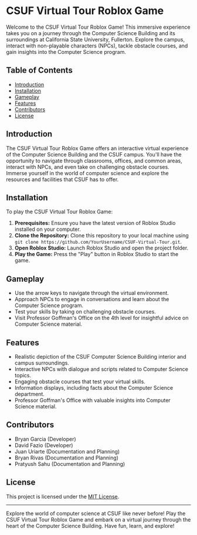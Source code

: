 # CSUF Virtual Tour Roblox Game

Welcome to the CSUF Virtual Tour Roblox Game! This immersive experience takes you on a journey through the Computer Science Building and its surroundings at California State University,
Fullerton. Explore the campus, interact with non-playable characters (NPCs), tackle obstacle courses, and gain insights into the Computer Science program.

## Table of Contents

- [Introduction](#introduction)
- [Installation](#installation)
- [Gameplay](#gameplay)
- [Features](#features)
- [Contributors](#contributors)
- [License](#license)

## Introduction

The CSUF Virtual Tour Roblox Game offers an interactive virtual experience of the Computer Science Building and the CSUF campus. You'll have the opportunity to navigate 
through classrooms, offices, and common areas, interact with NPCs, and even take on challenging obstacle courses. Immerse yourself in the world of computer science and 
explore the resources and facilities that CSUF has to offer.

## Installation

To play the CSUF Virtual Tour Roblox Game:

1. **Prerequisites:** Ensure you have the latest version of Roblox Studio installed on your computer.
2. **Clone the Repository:** Clone this repository to your local machine using `git clone https://github.com/YourUsername/CSUF-Virtual-Tour.git`.
3. **Open Roblox Studio:** Launch Roblox Studio and open the project folder.
4. **Play the Game:** Press the "Play" button in Roblox Studio to start the game.

## Gameplay

- Use the arrow keys to navigate through the virtual environment.
- Approach NPCs to engage in conversations and learn about the Computer Science program.
- Test your skills by taking on challenging obstacle courses.
- Visit Professor Goffman's Office on the 4th level for insightful advice on Computer Science material.

## Features

- Realistic depiction of the CSUF Computer Science Building interior and campus surroundings.
- Interactive NPCs with dialogue and scripts related to Computer Science topics.
- Engaging obstacle courses that test your virtual skills.
- Information displays, including facts about the Computer Science department.
- Professor Goffman's Office with valuable insights into Computer Science material.

## Contributors

- Bryan Garcia (Developer)
- David Fazio (Developer)
- Juan Uriarte (Documentation and Planning)
- Bryan Rivas (Documentation and Planning)
- Pratyush Sahu (Documentation and Planning)

## License

This project is licensed under the [MIT License](LICENSE).

---

Explore the world of computer science at CSUF like never before! Play the CSUF Virtual Tour Roblox Game and embark on a virtual journey through the heart of the Computer Science Building. Have fun, learn, and explore!
